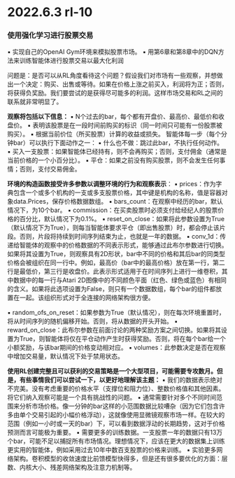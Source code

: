 # 2022.6.3 rl-10

### 使用强化学习进行股票交易

▪  实现自己的OpenAI Gym环境来模拟股票市场。
▪  用第6章和第8章中的DQN方法来训练智能体进行股票交易以最大化利润

问题是：是否可以从RL角度看待这个问题？假设我们对市场有一些观察，并想做出一个决定：购买、出售或等待。如果在价格上涨之前买入，利润将为正；否则，将获得负奖励。我们要尝试的是获得尽可能多的利润。这样市场交易和RL之间的联系就非常明显了。

**观察将包括以下信息：**
▪  N个过去的bar，每个都有开盘价、最高价、最低价和收盘价。
▪  表明该股票是在一段时间前购买的标识（同一时间只可能有一份股票被购买）。
▪  根据当前价位（所买股票）计算的收益或损失。
智能体每一步（每个分钟bar）可以执行下面动作之一：
▪  什么也不做：跳过此bar，不执行任何动作。
▪  买入一支股票：如果智能体已经持有，则不会再购买；否则，支付佣金（通常是当前价格的一个小百分比）。
▪  平仓：如果之前没有购买股票，则不会发生任何事情；否则，支付交易佣金。

**环境的构造函数接受许多参数以调整环境的行为和观察表示**：
▪  prices：作为字典包含一个或多个机构的一支或多支股票价格，其中键是机构的名称，值是容器对象data.Prices，保存价格数据数组。
▪  bars_count：在观察中经历的bar，默认情况下，为10个bar。
▪  commission：在买卖股票时必须支付给经纪人的股票价格的百分比，默认情况下为0.1%。
▪  reset_on_close：如果将此参数设置为True（默认情况下为True），则每当智能体要求平仓（即出售股票）时，都会停止该片段。否则，片段将持续到时间序列结束为止，也就是一年的数据。
▪  conv_1d：传递给智能体的观察中的价格数据的不同表示形式，能够通过此布尔参数进行切换。如果将其设置为True，则观察具有2D形状，bar中不同的价格和其后bar的同类型价格会被组织在同一行中。例如，最高价（bar中的最高价格）放在第一行，第二行是最低价，第三行是收盘价。此表示形式适用于在时间序列上进行一维卷积，其中数据中的每一行与Atari 2D图像中的不同颜色平面（红色、绿色或蓝色）有相同的含义。如果将此选项设置为False，则只有一个数据数组，每个bar的组件都放置在一起。该组织形式对于全连接的网络架构很方便。

▪  random_ofs_on_reset：如果参数为True（默认情况），则在每次环境重置时，将从时间序列的随机偏移开始。否则，将从数据的开头开始。
▪  reward_on_close：此布尔参数在前面讨论的两种奖励方案之间切换。如果将其设置为True，则智能体将仅在平仓动作产生时获得奖励。否则，将在每个bar给一个小额奖励，与该bar期间的价格变动相对应。
▪  volumes：此参数决定是否在观察中增加交易量，默认情况下处于禁用状态。

**使用RL创建完整且可以获利的交易策略是一个大型项目，可能需要专攻数月。但是，有些事情我们可以尝试一下，以更好地理解该主题：**
▪  我们的数据表示绝对不完美。没有考虑重要的价格水平（支撑位和阻力位）、整数价格值和其他因素。将它们纳入观察可能是一个具有挑战性的问题。
▪  通常需要针对多个不同时间范围来分析市场价格。像一分钟的bar这样的小范围数据比较嘈杂（因为它们包含许多由单个交易引起的小幅价格浮动），这就像使用显微镜观察市场一样。在较大的范围（例如一小时或一天的bar）下，可以看到数据浮动的长期趋势，这对于价格预测而言可能极为重要。
▪  需要更多的训练数据。一支股票一年的数据只有13万个bar，可能不足以捕捉所有市场情况。理想情况下，应该在更大的数据集上训练更实用的智能体，例如采用过去10年中数百支股票的价格来训练。
▪  实验更多网络架构。卷积模型的收敛速度比前馈模型快得多，但是还有很多要优化的方面：层数、内核大小、残差网络架构及注意力机制等。